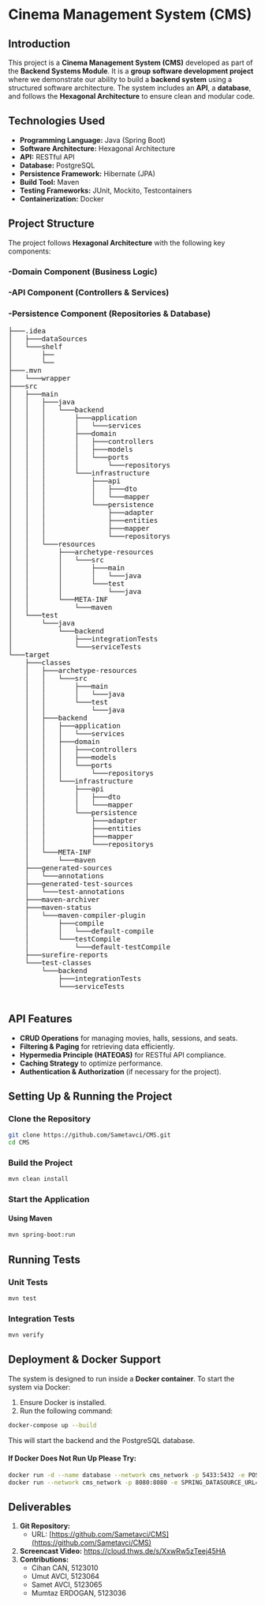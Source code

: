 # Cinema Management System (CMS)

## Introduction
This project is a **Cinema Management System (CMS)** developed as part of the **Backend Systems Module**. It is a **group software development project** where we demonstrate our ability to build a **backend system** using a structured software architecture. The system includes an **API**, a **database**, and follows the **Hexagonal Architecture** to ensure clean and modular code.

## Technologies Used
- **Programming Language:** Java (Spring Boot)
- **Software Architecture:** Hexagonal Architecture
- **API:** RESTful API
- **Database:** PostgreSQL
- **Persistence Framework:** Hibernate (JPA)
- **Build Tool:** Maven
- **Testing Frameworks:** JUnit, Mockito, Testcontainers
- **Containerization:** Docker

## Project Structure
The project follows **Hexagonal Architecture** with the following key components:

### **-Domain Component (Business Logic)**
### **-API Component (Controllers & Services)**
### **-Persistence Component (Repositories & Database)**

<pre>
├───.idea
│   ├───dataSources
│   └───shelf
│       ├──
│       └──
├───.mvn
│   └───wrapper
├───src
│   ├───main
│   │   ├───java
│   │   │   └───backend
│   │   │       ├───application
│   │   │       │   └───services
│   │   │       ├───domain
│   │   │       │   ├───controllers
│   │   │       │   ├───models
│   │   │       │   └───ports
│   │   │       │       └───repositorys
│   │   │       └───infrastructure
│   │   │           ├───api
│   │   │           │   ├───dto
│   │   │           │   └───mapper
│   │   │           └───persistence
│   │   │               ├───adapter
│   │   │               ├───entities
│   │   │               ├───mapper
│   │   │               └───repositorys
│   │   └───resources
│   │       ├───archetype-resources
│   │       │   └───src
│   │       │       ├───main
│   │       │       │   └───java
│   │       │       └───test
│   │       │           └───java
│   │       └───META-INF
│   │           └───maven
│   └───test
│       └───java
│           └───backend
│               ├───integrationTests
│               └───serviceTests
└───target
    ├───classes
    │   ├───archetype-resources
    │   │   └───src
    │   │       ├───main
    │   │       │   └───java
    │   │       └───test
    │   │           └───java
    │   ├───backend
    │   │   ├───application
    │   │   │   └───services
    │   │   ├───domain
    │   │   │   ├───controllers
    │   │   │   ├───models
    │   │   │   └───ports
    │   │   │       └───repositorys
    │   │   └───infrastructure
    │   │       ├───api
    │   │       │   ├───dto
    │   │       │   └───mapper
    │   │       └───persistence
    │   │           ├───adapter
    │   │           ├───entities
    │   │           ├───mapper
    │   │           └───repositorys
    │   └───META-INF
    │       └───maven
    ├───generated-sources
    │   └───annotations
    ├───generated-test-sources
    │   └───test-annotations
    ├───maven-archiver
    ├───maven-status
    │   └───maven-compiler-plugin
    │       ├───compile
    │       │   └───default-compile
    │       └───testCompile
    │           └───default-testCompile
    ├───surefire-reports
    └───test-classes
        └───backend
            ├───integrationTests
            └───serviceTests

</pre>


## API Features
- **CRUD Operations** for managing movies, halls, sessions, and seats.
- **Filtering & Paging** for retrieving data efficiently.
- **Hypermedia Principle (HATEOAS)** for RESTful API compliance.
- **Caching Strategy** to optimize performance.
- **Authentication & Authorization** (if necessary for the project).

## Setting Up & Running the Project
### **Clone the Repository**
```sh
git clone https://github.com/Sametavci/CMS.git
cd CMS
```

### **Build the Project**
```sh
mvn clean install
```

### **Start the Application**
#### **Using Maven**
```sh
mvn spring-boot:run
```

## Running Tests
### **Unit Tests**
```sh
mvn test
```

### **Integration Tests**
```sh
mvn verify
```

## Deployment & Docker Support
The system is designed to run inside a **Docker container**. To start the system via Docker:
1. Ensure Docker is installed.
2. Run the following command:
```sh
docker-compose up --build
```
This will start the backend and the PostgreSQL database.

#### **If Docker Does Not Run Up Please Try:**
```sh
docker run -d --name database --network cms_network -p 5433:5432 -e POSTGRES_USER=admin -e POSTGRES_PASSWORD=admin -e POSTGRES_DB=cms postgres:15
docker run --network cms_network -p 8080:8080 -e SPRING_DATASOURCE_URL=jdbc:postgresql://database:5432/cms -e SPRING_DATASOURCE_USERNAME=admin -e SPRING_DATASOURCE_PASSWORD=admin cms_app
```

## Deliverables
1. **Git Repository:**
   - URL: [https://github.com/Sametavci/CMS](https://github.com/Sametavci/CMS)
2. **Screencast Video:** https://cloud.thws.de/s/XxwRw5zTeej45HA
3. **Contributions:**
   - Cihan CAN, 5123010
   - Umut AVCI, 5123064
   - Samet AVCI, 5123065
   - Mumtaz ERDOGAN, 5123036
